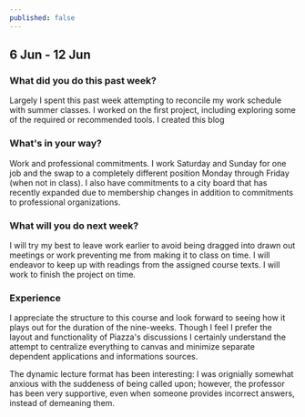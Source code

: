 ```yaml
---
published: false
---
```

## 6 Jun - 12 Jun

### What did you do this past week?
Largely I spent this past week attempting to reconcile my work schedule with summer classes. I worked on the first project, including exploring some of the required or recommended tools. I created this blog


### What's in your way?
Work and professional commitments. I work Saturday and Sunday for one job and the swap to a completely different position Monday through Friday (when not in class). I also have commitments to a city board that has recently expanded due to membership changes in addition to commitments to professional organizations. 



### What will you do next week?
I will try my best to leave work earlier to avoid being dragged into drawn out meetings or work preventing me from making it to class on time. I will endeavor to keep up with readings from the assigned course texts. I will work to finish the project on time.


### Experience
I appreciate the structure to this course and look forward to seeing how it plays out for the duration of the nine-weeks. Though I feel I prefer the layout and functionality of Piazza's discussions I certainly understand the attempt to centralize everything to canvas and minimize separate dependent applications and informations sources.

The dynamic lecture format has been interesting: I was orignially somewhat anxious with the suddeness of being called upon; however, the professor has been very supportive, even when someone provides incorrect answers, instead of demeaning them. 



